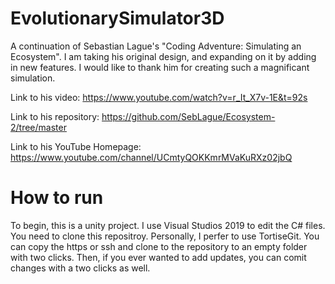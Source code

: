 # EvolutionarySimulator3D
A continuation of Sebastian Lague's "Coding Adventure: Simulating an Ecosystem". I am taking his original design, and expanding on it by adding in new features. I would like to thank him for creating such a magnificant simulation. 

Link to his video: https://www.youtube.com/watch?v=r_It_X7v-1E&t=92s

Link to his repository: https://github.com/SebLague/Ecosystem-2/tree/master

Link to his YouTube Homepage: https://www.youtube.com/channel/UCmtyQOKKmrMVaKuRXz02jbQ

# How to run
To begin, this is a unity project. I use Visual Studios 2019 to edit the C# files. You need to clone this repositroy. Personally, I perfer to use TortiseGit. You can copy the https or ssh and clone to the repository to an empty folder with two clicks. Then, if you ever wanted to add updates, you can comit changes with a two clicks as well.
